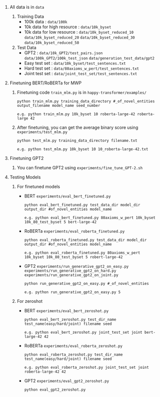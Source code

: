 1. All data is in `data`
    1. Training Data
         - 100k data : `data/100k`
         - 10k data for high resource : `data/10k_byset`
         - 10k data for low resource : `data/10k_byset_reduced_10` `data/10k_byset_reduced_20` `data/10k_byset_reduced_30` `data/10k_byset_reduced_50`
    2. Test Data
         - GPT2 : `data/10k_GPT2/test_pairs.json` `data/100k_GPT2/100k_test_json` `data/generation_test_data/gpt2`
         - Easy test set : `data/10k_byset/test_sentences.txt`
         - Hard test set : `data/80axioms_w_pert/test_sentences.txt`
         - Joint test set : `data/joint_test_set/test_sentences.txt`
               

2. Finetuning BERT/RoBERTa for MWP
    1. Finetuning code `train_mlm.py` is in `happy-transformer/examples/`
        
        `python train_mlm.py training_data_directory #_of_novel_entities output_filename model_name seed_number`
       
       `e.g. python train_mlm.py 10k_byset 10 roberta-large-42 roberta-large 42`
        
    2. After finetuning, you can get the average binary score using `experiments/test_mlm.py`
    
        `python test_mlm.py training_data_directory filename.txt`
       
       `e.g. python test_mlm.py 10k_byset 10 10_roberta-large-42.txt`
   
3. Finetuning GPT2
    1. You can finetune GPT2 using `experiments/fine_tune_GPT-2.sh`
 
4. Testing Models
    1. For finetuned models
        - BERT `experiments/eval_bert_finetuned.py`
    
            `python eval_bert_finetuned.py test_data_dir model_dir output_dir #of_novel_entities model_name`
       
            `e.g. python eval_bert_finetuned.py 80axioms_w_pert 10k_byset 10k_80_test_byset 5 bert-large-42`
        - RoBERTa `experiments/eval_roberta_finetuned.py`
    
            `python eval_roberta_finetuned.py test_data_dir model_dir output_dir #of_novel_entities model_name`
       
            `e.g. python eval_roberta_finetuned.py 80axioms_w_pert 10k_byset 10k_80_test_byset 5 robert-large-42`
        - GPT2 `experiments/run_generative_gpt2_on_easy.py` `experiments/run_generative_gpt2_on_hard.py` `experiments/run_generative_gpt2_on_joint.py`
    
            `python run_generative_gpt2_on_easy.py #_of_novel_entities`
       
            `e.g. python run_generative_gpt2_on_easy.py 5`
        
       
    2. For zeroshot
        - BERT `experiments/eval_bert_zeroshot.py`
    
            `python eval_bert_zeroshot.py test_dir_name test_name(easy/hard/joint) filename seed`
       
            `e.g. python eval_bert_zeroshot.py joint_test_set joint bert-large-42 42`
        - RoBERTa `experiments/eval_roberta_zeroshot.py`
    
            `python eval_roberta_zeroshot.py test_dir_name test_name(easy/hard/joint) filename seed`
       
            `e.g. python eval_roberta_zeroshot.py joint_test_set joint roberta-large-42 42`
        - GPT2 `experiments/eval_gpt2_zeroshot.py` 
    
            `python eval_gpt2_zeroshot.py`
    
